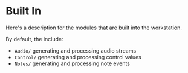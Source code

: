 # Built In

Here's a description for the modules that are built into the workstation.

By default, the include:

- `Audio/` generating and processing audio streams
- `Control/` generating and processing control values
- `Notes/` generating and processing note events